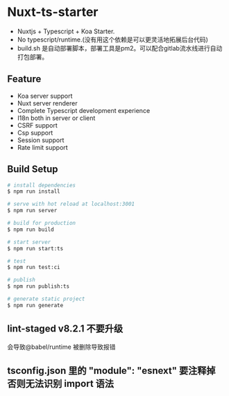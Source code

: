 # Nuxt-ts-starter

- Nuxtjs + Typescript + Koa Starter.  
- No typescript/runtime.(没有用这个依赖是可以更灵活地拓展后台代码)
- build.sh 是自动部署脚本，部署工具是pm2。可以配合gitlab流水线进行自动打包部署。


## Feature
- Koa server support
- Nuxt server renderer
- Complete Typescript development experience
- I18n both in server or client
- CSRF support
- Csp support
- Session support
- Rate limit support



## Build Setup

``` bash
# install dependencies
$ npm run install

# serve with hot reload at localhost:3001
$ npm run server

# build for production
$ npm run build

# start server
$ npm run start:ts

# test
$ npm run test:ci

# publish
$ npm run publish:ts

# generate static project
$ npm run generate
```

## lint-staged v8.2.1 不要升级
会导致@babel/runtime 被删除导致报错

## tsconfig.json 里的 "module": "esnext" 要注释掉 否则无法识别 import 语法
